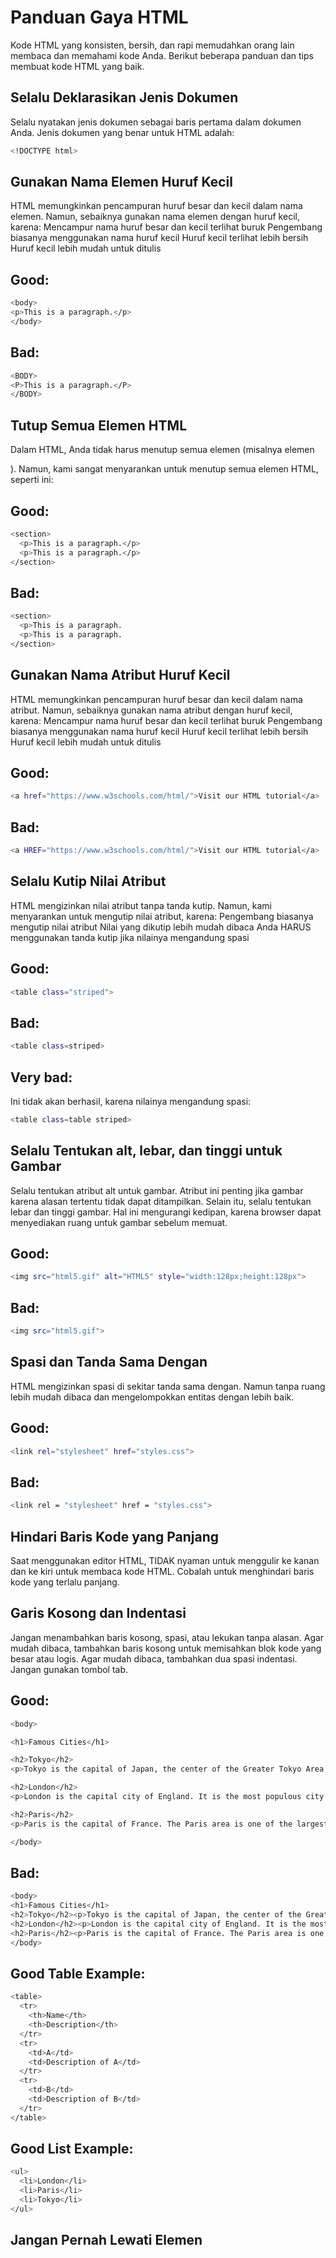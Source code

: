 # Panduan Gaya HTML
Kode HTML yang konsisten, bersih, dan rapi memudahkan orang lain membaca dan memahami kode Anda.
Berikut beberapa panduan dan tips membuat kode HTML yang baik.
## Selalu Deklarasikan Jenis Dokumen
Selalu nyatakan jenis dokumen sebagai baris pertama dalam dokumen Anda.
Jenis dokumen yang benar untuk HTML adalah:
```sh
<!DOCTYPE html>
```
## Gunakan Nama Elemen Huruf Kecil
HTML memungkinkan pencampuran huruf besar dan kecil dalam nama elemen.
Namun, sebaiknya gunakan nama elemen dengan huruf kecil, karena:
Mencampur nama huruf besar dan kecil terlihat buruk
Pengembang biasanya menggunakan nama huruf kecil
Huruf kecil terlihat lebih bersih
Huruf kecil lebih mudah untuk ditulis
## Good:
```sh
<body>
<p>This is a paragraph.</p>
</body>
```
## Bad:
```sh
<BODY>
<P>This is a paragraph.</P>
</BODY>
```
## Tutup Semua Elemen HTML
Dalam HTML, Anda tidak harus menutup semua elemen (misalnya elemen <p>).
Namun, kami sangat menyarankan untuk menutup semua elemen HTML, seperti ini:
## Good:
```sh
<section>
  <p>This is a paragraph.</p>
  <p>This is a paragraph.</p>
</section>
```
## Bad:
```sh
<section>
  <p>This is a paragraph.
  <p>This is a paragraph.
</section>
```
## Gunakan Nama Atribut Huruf Kecil
HTML memungkinkan pencampuran huruf besar dan kecil dalam nama atribut.
Namun, sebaiknya gunakan nama atribut dengan huruf kecil, karena:
Mencampur nama huruf besar dan kecil terlihat buruk
Pengembang biasanya menggunakan nama huruf kecil
Huruf kecil terlihat lebih bersih
Huruf kecil lebih mudah untuk ditulis
## Good:
```sh
<a href="https://www.w3schools.com/html/">Visit our HTML tutorial</a>
```
## Bad:
```sh
<a HREF="https://www.w3schools.com/html/">Visit our HTML tutorial</a>
```
## Selalu Kutip Nilai Atribut
HTML mengizinkan nilai atribut tanpa tanda kutip.
Namun, kami menyarankan untuk mengutip nilai atribut, karena:
Pengembang biasanya mengutip nilai atribut
Nilai yang dikutip lebih mudah dibaca
Anda HARUS menggunakan tanda kutip jika nilainya mengandung spasi
## Good:
```sh
<table class="striped">
```
## Bad:
```sh
<table class=striped>
```
## Very bad:
Ini tidak akan berhasil, karena nilainya mengandung spasi:
```sh
<table class=table striped>
```
## Selalu Tentukan alt, lebar, dan tinggi untuk Gambar
Selalu tentukan atribut alt untuk gambar. Atribut ini penting jika gambar karena alasan tertentu tidak dapat ditampilkan.
Selain itu, selalu tentukan lebar dan tinggi gambar. Hal ini mengurangi kedipan, karena browser dapat menyediakan ruang untuk gambar sebelum memuat.
## Good:
```sh
<img src="html5.gif" alt="HTML5" style="width:128px;height:128px">
```
## Bad:
```sh
<img src="html5.gif">
```
## Spasi dan Tanda Sama Dengan
HTML mengizinkan spasi di sekitar tanda sama dengan. Namun tanpa ruang lebih mudah dibaca dan mengelompokkan entitas dengan lebih baik.
## Good:
```sh
<link rel="stylesheet" href="styles.css">
```
## Bad:
```sh
<link rel = "stylesheet" href = "styles.css">
```
## Hindari Baris Kode yang Panjang
Saat menggunakan editor HTML, TIDAK nyaman untuk menggulir ke kanan dan ke kiri untuk membaca kode HTML.
Cobalah untuk menghindari baris kode yang terlalu panjang.
## Garis Kosong dan Indentasi
Jangan menambahkan baris kosong, spasi, atau lekukan tanpa alasan.
Agar mudah dibaca, tambahkan baris kosong untuk memisahkan blok kode yang besar atau logis.
Agar mudah dibaca, tambahkan dua spasi indentasi. Jangan gunakan tombol tab.
## Good:
```sh
<body>

<h1>Famous Cities</h1>

<h2>Tokyo</h2>
<p>Tokyo is the capital of Japan, the center of the Greater Tokyo Area, and the most populous metropolitan area in the world.</p>

<h2>London</h2>
<p>London is the capital city of England. It is the most populous city in the United Kingdom.</p>

<h2>Paris</h2>
<p>Paris is the capital of France. The Paris area is one of the largest population centers in Europe.</p>

</body>
```
## Bad:
```sh
<body>
<h1>Famous Cities</h1>
<h2>Tokyo</h2><p>Tokyo is the capital of Japan, the center of the Greater Tokyo Area, and the most populous metropolitan area in the world.</p>
<h2>London</h2><p>London is the capital city of England. It is the most populous city in the United Kingdom.</p>
<h2>Paris</h2><p>Paris is the capital of France. The Paris area is one of the largest population centers in Europe.</p>
</body>
```
## Good Table Example:
```sh
<table>
  <tr>
    <th>Name</th>
    <th>Description</th>
  </tr>
  <tr>
    <td>A</td>
    <td>Description of A</td>
  </tr>
  <tr>
    <td>B</td>
    <td>Description of B</td>
  </tr>
</table>
```
## Good List Example:
```sh
<ul>
  <li>London</li>
  <li>Paris</li>
  <li>Tokyo</li>
</ul>
```
## Jangan Pernah Lewati Elemen <title>
Elemen <title> diperlukan dalam HTML.
Isi judul halaman sangat penting untuk optimasi mesin pencari (SEO)! Judul halaman digunakan oleh algoritma mesin pencari untuk menentukan urutan ketika mencantumkan halaman dalam hasil pencarian.
Elemen <judul>:
mendefinisikan judul di toolbar browser
memberikan judul untuk halaman ketika ditambahkan ke favorit
menampilkan judul halaman di hasil mesin pencari
Jadi, usahakan untuk membuat judul seakurat dan bermakna mungkin:
```sh
<title>HTML Style Guide and Coding Conventions</title>
```
## Menghilangkan <html> dan <body>?
Halaman HTML akan divalidasi tanpa tag <html> dan <body>:
Contoh : 
```sh
<!DOCTYPE html>
<head>
  <title>Page Title</title>
</head>

<h1>This is a heading</h1>
<p>This is a paragraph.</p>
```
Namun, kami sangat menyarankan untuk selalu menambahkan tag <html> dan <body>!
Menghilangkan <body> dapat menghasilkan kesalahan pada browser lama.
Menghilangkan <html> dan <body> juga dapat menyebabkan crash pada perangkat lunak DOM dan XML.
## Menghilangkan <head>?
Tag HTML <head> juga dapat dihilangkan.
Browser akan menambahkan semua elemen sebelum <body>, ke elemen <head> default.
Contoh : 
```sh
<!DOCTYPE html>
<html>
<title>Page Title</title>
<body>

<h1>This is a heading</h1>
<p>This is a paragraph.</p>

</body>
</html>
Namun, kami menyarankan penggunaan tag <head>.
```
## Tutup Elemen HTML Kosong?
Dalam HTML, menutup elemen kosong adalah opsional.
## Allowed:
```sh
<meta charset="utf-8">
```
## Also Allowed:
```sh
<meta charset="utf-8" />
```
Jika Anda mengharapkan perangkat lunak XML/XHTML mengakses halaman Anda, pertahankan garis miring penutup (/), karena ini diperlukan dalam XML dan XHTML.
## Tambahkan Atribut lang
Anda harus selalu menyertakan atribut lang di dalam tag <html>, untuk mendeklarasikan bahasa halaman Web. Ini dimaksudkan untuk membantu mesin pencari dan browser.
Contoh : 
```sh
<!DOCTYPE html>
<html lang="en-us">
<head>
  <title>Page Title</title>
</head>
<body>

<h1>This is a heading</h1>
<p>This is a paragraph.</p>

</body>
</html>
```
## Data Meta
Untuk memastikan interpretasi yang tepat dan pengindeksan mesin pencari yang benar, bahasa dan pengkodean karakter <meta charset="charset"> harus didefinisikan sedini mungkin dalam dokumen HTML:
```sh
<!DOCTYPE html>
<html lang="en-us">
<head>
  <meta charset="UTF-8">
  <title>Page Title</title>
</head>
```
## Mengatur Area Pandang
Area pandang adalah area halaman web yang terlihat oleh pengguna. Ukurannya berbeda-beda tergantung perangkatnya - ukurannya akan lebih kecil di ponsel dibandingkan di layar komputer.
Anda harus menyertakan elemen <meta> berikut di semua halaman web Anda:
```sh
<meta name="viewport" content="width=device-width, initial-scale=1.0">
```
Ini memberikan instruksi kepada browser tentang cara mengontrol dimensi dan penskalaan halaman.
Bagian width=device-width mengatur lebar halaman agar mengikuti lebar layar perangkat (yang bervariasi tergantung pada perangkat).
Bagian skala awal=1.0 mengatur tingkat zoom awal saat halaman pertama kali dimuat oleh browser.
Berikut adalah contoh halaman web tanpa meta tag viewport, dan halaman web yang sama dengan meta tag viewport:
## Komentar HTML
Komentar singkat sebaiknya ditulis dalam satu baris, seperti ini:
```sh
<!-- This is a comment -->
```
Komentar yang lebih dari satu baris, sebaiknya ditulis seperti ini:
```sh
<!--
  This is a long comment example. This is a long comment example.
  This is a long comment example. This is a long comment example.
-->
```
Komentar yang panjang lebih mudah diamati jika diindentasi dengan dua spasi.
## Menggunakan Style Sheet
Gunakan sintaks sederhana untuk menghubungkan ke style sheet (atribut type tidak diperlukan):
```sh
<link rel="stylesheet" href="styles.css">
```
Aturan CSS singkat dapat ditulis terkompresi, seperti ini:
```sh
p.intro {font-family:Verdana;font-size:16em;}
```
Aturan CSS yang panjang harus ditulis dalam beberapa baris:
```sh
body {
  background-color: lightgrey;
  font-family: "Arial Black", Helvetica, sans-serif;
  font-size: 16em;
  color: black;
}
```
Tempatkan braket pembuka pada garis yang sama dengan pemilih
Gunakan satu spasi sebelum braket pembuka
Gunakan dua spasi lekukan
Gunakan titik koma setelah setiap pasangan nilai properti, termasuk yang terakhir
Hanya gunakan tanda kutip di sekitar nilai jika nilai tersebut mengandung spasi
Tempatkan tanda kurung tutup pada baris baru, tanpa spasi di depannya
## Memuat JavaScript dalam HTML
Gunakan sintaks sederhana untuk memuat skrip eksternal (atribut type tidak diperlukan):
```sh
<script src="myscript.js">
```
## Mengakses Elemen HTML dengan JavaScript
Menggunakan kode HTML yang "tidak rapi" dapat mengakibatkan kesalahan JavaScript.
Kedua pernyataan JavaScript ini akan menghasilkan hasil yang berbeda:
Contoh : 
```sh
getElementById("Demo").innerHTML = "Hello";
```
```sh
getElementById("demo").innerHTML = "Hello";
```
getElementById("demo").innerHTML = "Hello";
## Gunakan Nama File Huruf Kecil
Beberapa server web (Apache, Unix) peka huruf besar-kecil mengenai nama file: "london.jpg" tidak dapat diakses sebagai "London.jpg".
Server web lain (Microsoft, IIS) tidak peka huruf besar-kecil: "london.jpg" dapat diakses sebagai "London.jpg".
Jika Anda menggunakan campuran huruf besar dan kecil, Anda harus mewaspadai hal ini.
Jika Anda berpindah dari server yang tidak peka huruf besar/kecil ke server peka huruf besar/kecil, kesalahan kecil sekalipun akan merusak web Anda!
Untuk menghindari masalah ini, selalu gunakan nama file dengan huruf kecil!
## Ekstensi File
File HTML harus memiliki ekstensi .html (.htm diperbolehkan).
File CSS harus memiliki ekstensi .css.
File JavaScript harus memiliki ekstensi .js.
## Perbedaan Antara .htm dan .html?
Tidak ada perbedaan antara ekstensi file .htm dan .html!

